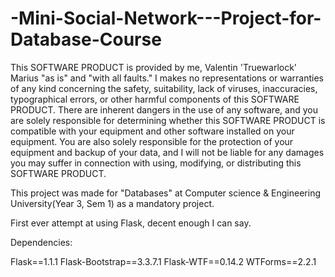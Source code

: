 # -Mini-Social-Network---Project-for-Database-Course

This SOFTWARE PRODUCT is provided by me, Valentin 'Truewarlock' Marius "as is" and "with all faults." I makes no representations or warranties of any kind concerning the safety, suitability, lack of viruses, inaccuracies, typographical errors, or other harmful components of this SOFTWARE PRODUCT. There are inherent dangers in the use of any software, and you are solely responsible for determining whether this SOFTWARE PRODUCT is compatible with your equipment and other software installed on your equipment. You are also solely responsible for the protection of your equipment and backup of your data, and I will not be liable for any damages you may suffer in connection with using, modifying, or distributing this SOFTWARE PRODUCT.

This project was made for "Databases" at Computer science & Engineering University(Year 3, Sem 1) as a mandatory project.

First ever attempt at using Flask, decent enough I can say.


Dependencies: 
 
  Flask==1.1.1
  Flask-Bootstrap==3.3.7.1
  Flask-WTF==0.14.2
  WTForms==2.2.1

